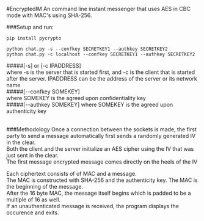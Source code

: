 #EncryptedIM
An command line instant messenger that uses AES in CBC mode with MAC's using SHA-256.

###Setup and run:

```
pip install pycrypto 

python chat.py -s --confkey SECRETKEY1 --authkey SECRETKEY2
python chat.py -c localhost --confkey SECRETKEY1 --authkey SECRETKEY2
```

#####[-s] or [-c IPADDRESS\]  <br />
where -s is the server that is started first, and -c is the client that is started after the server. IPADDRESS can be the address of the server or its network name<br />
#####[--confkey SOMEKEY\] <br />
where SOMEKEY is the agreed upon confidentiality key<br />
#####[--authkey SOMEKEY\]
where SOMEKEY is the agreed upon authenticity key <br /><br />


###Methodology
Once a connection between the sockets is made, the first party to send a message automatically first sends a randomly generated IV in the clear. <br />
Both the client and the server initialize an AES cipher using the IV that was just sent in the clear.<br />
The first message encrypted message comes directly on the heels of the IV <br />


Each ciphertext consists of of MAC and a message.<br /> The MAC is constructed with SHA-256 and the authenticity key. 
The  MAC is the beginning of the message.<br /> After the 16 byte MAC, the message itself begins which is padded to be a multiple of 16 as well. <br />If an unauthenticated message is received, the program displays the occurence and exits. 
